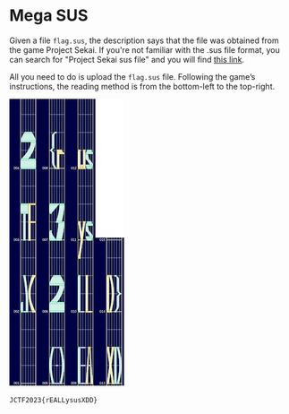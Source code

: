 # Mega SUS

Given a file `flag.sus`, the description says that the file was obtained from the game Project Sekai. If you're not familiar with the .sus file format, you can search for "Project Sekai sus file" and you will find [this link](https://sus2img.palettetool.com).

All you need to do is upload the `flag.sus` file. Following the game’s instructions, the reading method is from the bottom-left to the top-right.

![sus](src/sus.png)

```
JCTF2023{rEALLysusXDD}
```